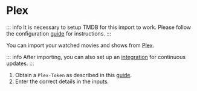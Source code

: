 # Plex

::: info
It is necessary to setup TMDB for this import to work. Please follow the configuration
[guide](../configuration.md) for instructions.
:::

You can import your watched movies and shows from [Plex](https://plex.tv).

::: info
After importing, you can also set up an [integration](../integrations/plex-sink.md) for
continuous updates.
:::

1. Obtain a `Plex-Token` as described in this
   [guide](https://www.plexopedia.com/plex-media-server/general/plex-token/#getcurrentusertoken).
2. Enter the correct details in the inputs.
